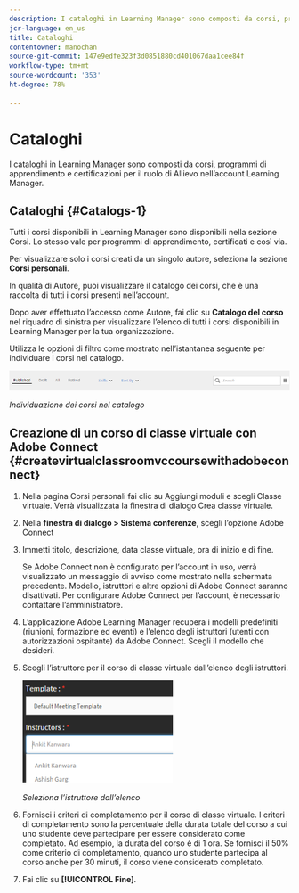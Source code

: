 ```yaml
---
description: I cataloghi in Learning Manager sono composti da corsi, programmi di apprendimento e certificazioni per il ruolo di Allievo nell’account Learning Manager.
jcr-language: en_us
title: Cataloghi
contentowner: manochan
source-git-commit: 147e9edfe323f3d0851880cd401067daa1cee84f
workflow-type: tm+mt
source-wordcount: '353'
ht-degree: 78%

---
```




# Cataloghi

I cataloghi in Learning Manager sono composti da corsi, programmi di apprendimento e certificazioni per il ruolo di Allievo nell’account Learning Manager.

## Cataloghi {#Catalogs-1}

Tutti i corsi disponibili in Learning Manager sono disponibili nella sezione Corsi. Lo stesso vale per programmi di apprendimento, certificati e così via.

Per visualizzare solo i corsi creati da un singolo autore, seleziona la sezione **Corsi personali**.

In qualità di Autore, puoi visualizzare il catalogo dei corsi, che è una raccolta di tutti i corsi presenti nell’account.

Dopo aver effettuato l’accesso come Autore, fai clic su **Catalogo del corso** nel riquadro di sinistra per visualizzare l’elenco di tutti i corsi disponibili in Learning Manager per la tua organizzazione.

Utilizza le opzioni di filtro come mostrato nell’istantanea seguente per individuare i corsi nel catalogo.

![](assets/search-options.png)

*Individuazione dei corsi nel catalogo*

## Creazione di un corso di classe virtuale con Adobe Connect {#createvirtualclassroomvccoursewithadobeconnect}

1. Nella pagina Corsi personali fai clic su Aggiungi moduli e scegli Classe virtuale. Verrà visualizzata la finestra di dialogo Crea classe virtuale.
1. Nella **finestra di dialogo > Sistema conferenze**, scegli l’opzione Adobe Connect
1. Immetti titolo, descrizione, data classe virtuale, ora di inizio e di fine.

   Se Adobe Connect non è configurato per l’account in uso, verrà visualizzato un messaggio di avviso come mostrato nella schermata precedente. Modello, istruttori e altre opzioni di Adobe Connect saranno disattivati. Per configurare Adobe Connect per l’account, è necessario contattare l’amministratore.

1. L’applicazione Adobe Learning Manager recupera i modelli predefiniti (riunioni, formazione ed eventi) e l’elenco degli istruttori (utenti con autorizzazioni ospitante) da Adobe Connect. Scegli il modello che desideri.

1. Scegli l’istruttore per il corso di classe virtuale dall’elenco degli istruttori.

   ![](assets/choose-instructor.png)

   *Seleziona l’istruttore dall’elenco*

1. Fornisci i criteri di completamento per il corso di classe virtuale. I criteri di completamento sono la percentuale della durata totale del corso a cui uno studente deve partecipare per essere considerato come completato. Ad esempio, la durata del corso è di 1 ora. Se fornisci il 50% come criterio di completamento, quando uno studente partecipa al corso anche per 30 minuti, il corso viene considerato completato.

1. Fai clic su **[!UICONTROL Fine]**.
